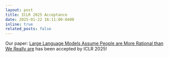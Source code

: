 ```yaml
---
layout: post
title: ICLR 2025 Acceptance
date: 2025-01-22 16:11:00-0400
inline: true
related_posts: false
---
```


Our paper: <a href="https://arxiv.org/abs/2406.17055">Large Language Models Assume People are More Rational than We Really are</a> has been accepted by ICLR 2025!
